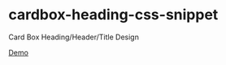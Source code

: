 # cardbox-heading-css-snippet
Card Box Heading/Header/Title Design

<a href="https://designdrastic.com/post/demo/cardbox-heading-css-snippet">Demo</a>
